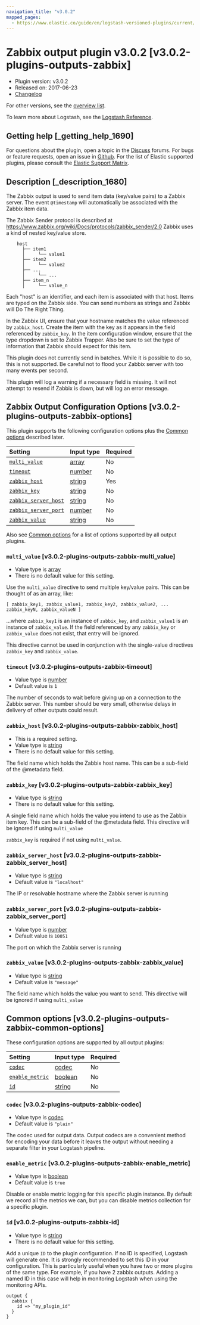 ```yaml
---
navigation_title: "v3.0.2"
mapped_pages:
  - https://www.elastic.co/guide/en/logstash-versioned-plugins/current/v3.0.2-plugins-outputs-zabbix.html
---
```


# Zabbix output plugin v3.0.2 [v3.0.2-plugins-outputs-zabbix]

* Plugin version: v3.0.2
* Released on: 2017-06-23
* [Changelog](https://github.com/logstash-plugins/logstash-output-zabbix/blob/v3.0.2/CHANGELOG.md)

For other versions, see the [overview list](output-zabbix-index.md).

To learn more about Logstash, see the [Logstash Reference](https://www.elastic.co/guide/en/logstash/current/index.html).

## Getting help [_getting_help_1690]

For questions about the plugin, open a topic in the [Discuss](http://discuss.elastic.co) forums. For bugs or feature requests, open an issue in [Github](https://github.com/logstash-plugins/logstash-output-zabbix). For the list of Elastic supported plugins, please consult the [Elastic Support Matrix](https://www.elastic.co/support/matrix#matrix_logstash_plugins).

## Description [_description_1680]

The Zabbix output is used to send item data (key/value pairs) to a Zabbix server. The event `@timestamp` will automatically be associated with the Zabbix item data.

The Zabbix Sender protocol is described at <https://www.zabbix.org/wiki/Docs/protocols/zabbix_sender/2.0> Zabbix uses a kind of nested key/value store.

```
    host
      ├── item1
      │     └── value1
      ├── item2
      │     └── value2
      ├── ...
      │     └── ...
      ├── item_n
      │     └── value_n
```

Each "host" is an identifier, and each item is associated with that host. Items are typed on the Zabbix side. You can send numbers as strings and Zabbix will Do The Right Thing.

In the Zabbix UI, ensure that your hostname matches the value referenced by `zabbix_host`. Create the item with the key as it appears in the field referenced by `zabbix_key`. In the item configuration window, ensure that the type dropdown is set to Zabbix Trapper. Also be sure to set the type of information that Zabbix should expect for this item.

This plugin does not currently send in batches. While it is possible to do so, this is not supported. Be careful not to flood your Zabbix server with too many events per second.

This plugin will log a warning if a necessary field is missing. It will not attempt to resend if Zabbix is down, but will log an error message.

## Zabbix Output Configuration Options [v3.0.2-plugins-outputs-zabbix-options]

This plugin supports the following configuration options plus the [Common options](v3-0-2-plugins-outputs-zabbix.md#v3.0.2-plugins-outputs-zabbix-common-options) described later.

| Setting | Input type | Required |
| :- | :- | :- |
| [`multi_value`](v3-0-2-plugins-outputs-zabbix.md#v3.0.2-plugins-outputs-zabbix-multi_value) | [array](/lsr/value-types.md#array) | No |
| [`timeout`](v3-0-2-plugins-outputs-zabbix.md#v3.0.2-plugins-outputs-zabbix-timeout) | [number](/lsr/value-types.md#number) | No |
| [`zabbix_host`](v3-0-2-plugins-outputs-zabbix.md#v3.0.2-plugins-outputs-zabbix-zabbix_host) | [string](/lsr/value-types.md#string) | Yes |
| [`zabbix_key`](v3-0-2-plugins-outputs-zabbix.md#v3.0.2-plugins-outputs-zabbix-zabbix_key) | [string](/lsr/value-types.md#string) | No |
| [`zabbix_server_host`](v3-0-2-plugins-outputs-zabbix.md#v3.0.2-plugins-outputs-zabbix-zabbix_server_host) | [string](/lsr/value-types.md#string) | No |
| [`zabbix_server_port`](v3-0-2-plugins-outputs-zabbix.md#v3.0.2-plugins-outputs-zabbix-zabbix_server_port) | [number](/lsr/value-types.md#number) | No |
| [`zabbix_value`](v3-0-2-plugins-outputs-zabbix.md#v3.0.2-plugins-outputs-zabbix-zabbix_value) | [string](/lsr/value-types.md#string) | No |

Also see [Common options](v3-0-2-plugins-outputs-zabbix.md#v3.0.2-plugins-outputs-zabbix-common-options) for a list of options supported by all output plugins.

### `multi_value` [v3.0.2-plugins-outputs-zabbix-multi_value]

* Value type is [array](/lsr/value-types.md#array)
* There is no default value for this setting.

Use the `multi_value` directive to send multiple key/value pairs. This can be thought of as an array, like:

`[ zabbix_key1, zabbix_value1, zabbix_key2, zabbix_value2, ... zabbix_keyN, zabbix_valueN ]`

…where `zabbix_key1` is an instance of `zabbix_key`, and `zabbix_value1` is an instance of `zabbix_value`. If the field referenced by any `zabbix_key` or `zabbix_value` does not exist, that entry will be ignored.

This directive cannot be used in conjunction with the single-value directives `zabbix_key` and `zabbix_value`.

### `timeout` [v3.0.2-plugins-outputs-zabbix-timeout]

* Value type is [number](/lsr/value-types.md#number)
* Default value is `1`

The number of seconds to wait before giving up on a connection to the Zabbix server. This number should be very small, otherwise delays in delivery of other outputs could result.

### `zabbix_host` [v3.0.2-plugins-outputs-zabbix-zabbix_host]

* This is a required setting.
* Value type is [string](/lsr/value-types.md#string)
* There is no default value for this setting.

The field name which holds the Zabbix host name. This can be a sub-field of the @metadata field.

### `zabbix_key` [v3.0.2-plugins-outputs-zabbix-zabbix_key]

* Value type is [string](/lsr/value-types.md#string)
* There is no default value for this setting.

A single field name which holds the value you intend to use as the Zabbix item key. This can be a sub-field of the @metadata field. This directive will be ignored if using `multi_value`

`zabbix_key` is required if not using `multi_value`.

### `zabbix_server_host` [v3.0.2-plugins-outputs-zabbix-zabbix_server_host]

* Value type is [string](/lsr/value-types.md#string)
* Default value is `"localhost"`

The IP or resolvable hostname where the Zabbix server is running

### `zabbix_server_port` [v3.0.2-plugins-outputs-zabbix-zabbix_server_port]

* Value type is [number](/lsr/value-types.md#number)
* Default value is `10051`

The port on which the Zabbix server is running

### `zabbix_value` [v3.0.2-plugins-outputs-zabbix-zabbix_value]

* Value type is [string](/lsr/value-types.md#string)
* Default value is `"message"`

The field name which holds the value you want to send. This directive will be ignored if using `multi_value`

## Common options [v3.0.2-plugins-outputs-zabbix-common-options]

These configuration options are supported by all output plugins:

| Setting | Input type | Required |
| :- | :- | :- |
| [`codec`](v3-0-2-plugins-outputs-zabbix.md#v3.0.2-plugins-outputs-zabbix-codec) | [codec](/lsr/value-types.md#codec) | No |
| [`enable_metric`](v3-0-2-plugins-outputs-zabbix.md#v3.0.2-plugins-outputs-zabbix-enable_metric) | [boolean](/lsr/value-types.md#boolean) | No |
| [`id`](v3-0-2-plugins-outputs-zabbix.md#v3.0.2-plugins-outputs-zabbix-id) | [string](/lsr/value-types.md#string) | No |

### `codec` [v3.0.2-plugins-outputs-zabbix-codec]

* Value type is [codec](/lsr/value-types.md#codec)
* Default value is `"plain"`

The codec used for output data. Output codecs are a convenient method for encoding your data before it leaves the output without needing a separate filter in your Logstash pipeline.

### `enable_metric` [v3.0.2-plugins-outputs-zabbix-enable_metric]

* Value type is [boolean](/lsr/value-types.md#boolean)
* Default value is `true`

Disable or enable metric logging for this specific plugin instance. By default we record all the metrics we can, but you can disable metrics collection for a specific plugin.

### `id` [v3.0.2-plugins-outputs-zabbix-id]

* Value type is [string](/lsr/value-types.md#string)
* There is no default value for this setting.

Add a unique `ID` to the plugin configuration. If no ID is specified, Logstash will generate one. It is strongly recommended to set this ID in your configuration. This is particularly useful when you have two or more plugins of the same type. For example, if you have 2 zabbix outputs. Adding a named ID in this case will help in monitoring Logstash when using the monitoring APIs.

```
output {
  zabbix {
    id => "my_plugin_id"
  }
}
```
